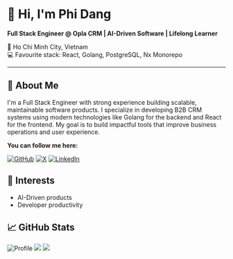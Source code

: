 # 👋 Hi, I'm Phi Dang

**Full Stack Engineer @ Opla CRM | AI-Driven Software | Lifelong Learner**

📍 Ho Chi Minh City, Vietnam  
💻 Favourite stack: React, Golang, PostgreSQL, Nx Monorepo

---

## 🧠 About Me

I'm a Full Stack Engineer with strong experience building scalable, maintainable software products. I specialize in developing B2B CRM systems using modern technologies like Golang for the backend and React for the frontend. My goal is to build impactful tools that improve business operations and user experience.

**You can follow me here:**

[![GitHub](https://img.shields.io/badge/dynamic/json?url=https%3A%2F%2Fapi.swo.moe%2Fstats%2Fgithub%2Fphidn&query=count&color=181717&label=GitHub&labelColor=282c34&logo=github&suffix=+follows&cacheSeconds=3600)](https://github.com/phidn)
[![X](https://img.shields.io/badge/X-@phidnx-1DA1F2?style=flat-square&logo=twitter&logoColor=white)](https://twitter.com/phidnx)
[![LinkedIn](https://img.shields.io/badge/LinkedIn-phidn-blue?style=flat-square&logo=linkedin&logoColor=white)](https://linkedin.com/in/phidn)

## 🚀 Interests

- AI-Driven products  
- Developer productivity  


## 📈 GitHub Stats

![Profile](http://github-profile-summary-cards.vercel.app/api/cards/profile-details?username=phidn&theme=solarized)
![](http://github-profile-summary-cards.vercel.app/api/cards/stats?username=phidn&theme=solarized)
![](http://github-profile-summary-cards.vercel.app/api/cards/productive-time?username=phidn&theme=solarized&utcOffset=8)
